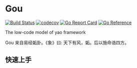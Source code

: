 # Gou

[![Build Status](https://travis-ci.com/YaoApp/gou.svg?branch=main)](https://travis-ci.com/YaoApp/gou)
[![codecov](https://codecov.io/gh/YaoApp/gou/branch/main/graph/badge.svg?token=R4FW9PXF01)](https://codecov.io/gh/YaoApp/gou)
[![Go Report Card](https://goreportcard.com/badge/github.com/YaoApp/gou)](https://goreportcard.com/report/github.com/YaoApp/gou)
[![Go Reference](https://pkg.go.dev/badge/github.com/yaoapp/gou.svg)](https://pkg.go.dev/github.com/yaoapp/gou)

The low-code model of yao framework

Gou 来自易经姤卦。《象》曰: 天下有风，姤。后以施命诰四方。

## 快速上手
